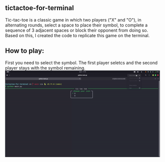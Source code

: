 ## tictactoe-for-terminal
Tic-tac-toe is a classic game in which two players ("X" and "O"), in alternating rounds, select a space to place their symbol, to complete a sequence of 3 adjacent spaces or block their opponent from doing so. Based on this, I created the code to replicate this game on the terminal.
## How to play:
First you need to select the symbol. The first player seletcs and the second player stays with the symbol remaining.
<img src="/assets/gif-select-symbol.gif">
